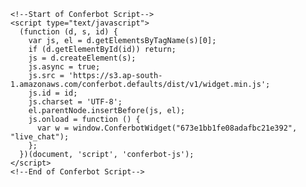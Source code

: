 
    <!--Start of Conferbot Script-->
    <script type="text/javascript">
      (function (d, s, id) {
        var js, el = d.getElementsByTagName(s)[0];
        if (d.getElementById(id)) return;
        js = d.createElement(s);
        js.async = true;
        js.src = 'https://s3.ap-south-1.amazonaws.com/conferbot.defaults/dist/v1/widget.min.js';
        js.id = id;
        js.charset = 'UTF-8';
        el.parentNode.insertBefore(js, el);
        js.onload = function () {
          var w = window.ConferbotWidget("673e1bb1fe08adafbc21e392", "live_chat");
        };
      })(document, 'script', 'conferbot-js');
    </script>
    <!--End of Conferbot Script-->
  
